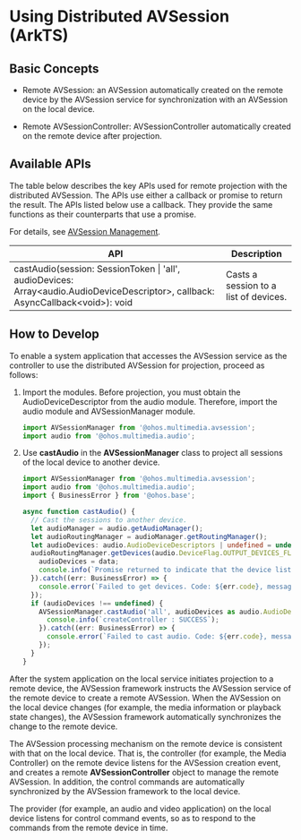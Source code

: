 # Using Distributed AVSession (ArkTS)

## Basic Concepts

- Remote AVSession: an AVSession automatically created on the remote device by the AVSession service for synchronization with an AVSession on the local device.

- Remote AVSessionController: AVSessionController automatically created on the remote device after projection.

## Available APIs

The table below describes the key APIs used for remote projection with the distributed AVSession. The APIs use either a callback or promise to return the result. The APIs listed below use a callback. They provide the same functions as their counterparts that use a promise.

For details, see [AVSession Management](../reference/apis-avsession-kit/js-apis-avsession.md).

| API| Description|
| -------- | -------- |
| castAudio(session: SessionToken \| 'all', audioDevices: Array&lt;audio.AudioDeviceDescriptor&gt;, callback: AsyncCallback&lt;void&gt;): void | Casts a session to a list of devices.|

## How to Develop

To enable a system application that accesses the AVSession service as the controller to use the distributed AVSession for projection, proceed as follows:

1. Import the modules. Before projection, you must obtain the AudioDeviceDescriptor from the audio module. Therefore, import the audio module and AVSessionManager module.
   
   ```ts
   import AVSessionManager from '@ohos.multimedia.avsession';
   import audio from '@ohos.multimedia.audio';
   ```
   
2. Use **castAudio** in the **AVSessionManager** class to project all sessions of the local device to another device.

   ```ts
   import AVSessionManager from '@ohos.multimedia.avsession';
   import audio from '@ohos.multimedia.audio';
   import { BusinessError } from '@ohos.base';
   
   async function castAudio() {
     // Cast the sessions to another device.
     let audioManager = audio.getAudioManager();
     let audioRoutingManager = audioManager.getRoutingManager();
     let audioDevices: audio.AudioDeviceDescriptors | undefined = undefined;
     audioRoutingManager.getDevices(audio.DeviceFlag.OUTPUT_DEVICES_FLAG).then((data) => {
       audioDevices = data;
       console.info(`Promise returned to indicate that the device list is obtained.`);
     }).catch((err: BusinessError) => {
       console.error(`Failed to get devices. Code: ${err.code}, message: ${err.message}`);
     });
     if (audioDevices !== undefined) {
       AVSessionManager.castAudio('all', audioDevices as audio.AudioDeviceDescriptors).then(() => {
         console.info(`createController : SUCCESS`);
       }).catch((err: BusinessError) => {
         console.error(`Failed to cast audio. Code: ${err.code}, message: ${err.message}`);
       });
     }
   }
   
   ```

After the system application on the local service initiates projection to a remote device, the AVSession framework instructs the AVSession service of the remote device to create a remote AVSession. When the AVSession on the local device changes (for example, the media information or playback state changes), the AVSession framework automatically synchronizes the change to the remote device.

The AVSession processing mechanism on the remote device is consistent with that on the local device. That is, the controller (for example, the Media Controller) on the remote device listens for the AVSession creation event, and creates a remote **AVSessionController** object to manage the remote AVSession. In addition, the control commands are automatically synchronized by the AVSession framework to the local device.

The provider (for example, an audio and video application) on the local device listens for control command events, so as to respond to the commands from the remote device in time.
